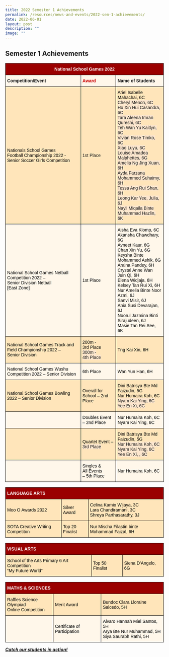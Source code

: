 ```yaml
---
title: 2022 Semester 1 Achievements
permalink: /resources/news-and-events/2022-sem-1-achievements/
date: 2022-06-01
layout: post
description: ""
image: ""
---
```

## Semester 1 Achievements

<style type="text/css">
.tg  {border-collapse:collapse;border-spacing:0;margin:0px auto;}
.tg td{border-color:black;border-style:solid;border-width:1px;font-family:Arial, sans-serif;font-size:14px;
  overflow:hidden;padding:10px 5px;word-break:normal;}
.tg th{border-color:black;border-style:solid;border-width:1px;font-family:Arial, sans-serif;font-size:14px;
  font-weight:normal;overflow:hidden;padding:10px 5px;word-break:normal;}
.tg .tg-foez{background-color:#FFE5BA;text-align:left;vertical-align:middle}
.tg .tg-ldyv{background-color:#9a0000;color:#ffffff;font-weight:bold;text-align:center;vertical-align:middle}
.tg .tg-bgdy{background-color:#FFF7EA;font-weight:bold;text-align:left;vertical-align:middle}
.tg .tg-r4ij{background-color:#FFF7EA;color:#C00;font-weight:bold;text-align:left;vertical-align:middle}
.tg .tg-0t47{background-color:#FFF7EA;text-align:left;vertical-align:middle}
</style>
<table class="tg">
<tbody>
  <tr>
    <td class="tg-ldyv" colspan="3">National School Games 2022</td>
  </tr>
  <tr>
    <td class="tg-bgdy">Competition/Event</td>
    <td class="tg-r4ij"> Award</td>
    <td class="tg-bgdy">Name of Students</td>
  </tr>
  <tr>
    <td class="tg-foez"><span style="color:#000;background-color:#FFE5BA">Nationals School Games</span><br><span style="color:#000;background-color:#FFE5BA">Football Championship 2022 -</span><br><span style="color:#000;background-color:#FFE5BA">Senior Soccer Girls Competition</span></td>
    <td class="tg-foez">1st Place</td>
    <td class="tg-foez"><span style="color:#000;background-color:#FFE5BA"> Ariel Isabelle Mahachai, 6C</span><br><span style="background-color:#FCE5CD">Cheryl Menon, 6C</span><br><span style="background-color:#FCE5CD">Ho Xin Hui Casandra, 6C</span><br><span style="background-color:#FCE5CD">Tara Aleena Imran Qureshi, 6C</span><br><span style="background-color:#FCE5CD">Teh Wan Yu Kaitlyn, 6C</span><br><span style="background-color:#FCE5CD">Vivian Rose Timko, 6C</span><br><span style="background-color:#FCE5CD">Xiao Luyu, 6C</span><br><span style="background-color:#FCE5CD">Louise Amadea Malphettes, 6G</span><br><span style="background-color:#FCE5CD">Amelia Ng Jing Xuan, 6H</span><br><span style="background-color:#FCE5CD">Ayda Farzana Mohammed Suhaimy, 6H</span><br><span style="background-color:#FCE5CD">Tessa Ang Rui Shan, 6H</span><br><span style="background-color:#FCE5CD">Leong Kar Yee, Julia, 6J</span><br><span style="background-color:#FCE5CD">Nayli Miqaila Binte Muhammad Hazlin, 6K</span></td>
  </tr>
  <tr>
    <td class="tg-0t47"><span style="color:#000;background-color:#FFF7EA"> National School Games Netball Competition 2022 –</span><br><span style="color:#000;background-color:#FFF7EA">Senior Division Netball</span><br><span style="color:#000;background-color:#FFF7EA">[East Zone]</span></td>
    <td class="tg-0t47"><span style="color:#000;background-color:#FFF7EA">  1st Place</span></td>
    <td class="tg-0t47"><span style="color:#000;background-color:#FFF7EA">Aisha Eva Klomp, 6C</span><br><span style="color:#000;background-color:#FFF7EA">Akansha Chawdhary, 6G</span><br><span style="color:#000;background-color:#FFF7EA">Avneet Kaur, 6G</span><br><span style="color:#000;background-color:#FFF7EA"> Chan Xin Yu, 6G</span><br><span style="color:#000;background-color:#FFF7EA">Keysha Binte Mohammed Ashik, 6G</span><br><span style="color:#000;background-color:#FFF7EA">Araina Pandey, 6H</span><br><span style="color:#000;background-color:#FFF7EA">Crystal Anne Wan Juin Qi, 6H</span><br><span style="color:#000;background-color:#FFF7EA">Elena Widjaja, 6H</span><br><span style="color:#000;background-color:#FFF7EA">Kelsey Tan Rui Xi, 6H</span><br><span style="color:#000;background-color:#FFF7EA">Nur Amelia Binte Noor Azmi, 6J</span><br><span style="color:#000;background-color:#FFF7EA">Sanvi Misir, 6J</span><br><span style="color:#000;background-color:#FFF7EA">Ania Susi Devarajan, 6J</span><br><span style="color:#000;background-color:#FFF7EA">Noorul Jazmina Binti Sirajudeen, 6J</span><br><span style="color:#000;background-color:#FFF7EA">Masie Tan Rei See, 6K</span></td>
  </tr>
  <tr>
    <td class="tg-foez"><span style="color:#000;background-color:#FFE5BA">National School Games Track and Field Championship 2022 –</span><br><span style="color:#000;background-color:#FFE5BA">Senior Division</span></td>
    <td class="tg-foez"><span style="color:#000;background-color:#FFE5BA">200m -</span><br><span style="color:#000;background-color:#FFE5BA">3rd Place</span><br><span style="background-color:#FCE5CD">300m -</span><br><span style="background-color:#FCE5CD">4th Place</span></td>
    <td class="tg-foez"><span style="color:#000;background-color:#FFE5BA"> Tng Kai Xin, 6H</span></td>
  </tr>
  <tr>
    <td class="tg-0t47"><span style="color:#000;background-color:#FFF7EA"> National School Games Wushu Competition 2022 – Senior Division</span></td>
    <td class="tg-0t47"><span style="color:#000;background-color:#FFF7EA">  6th Place</span></td>
    <td class="tg-0t47"><span style="color:#000;background-color:#FFF7EA"> Wan Yun Han, 6H</span></td>
  </tr>
  <tr>
    <td class="tg-foez"><span style="color:#000;background-color:#FFE5BA">National School Games Bowling 2022 – Senior Division</span></td>
    <td class="tg-foez"><span style="color:#000;background-color:#FFE5BA"> Overall for School – 2nd Place</span></td>
    <td class="tg-foez"><span style="color:#000;background-color:#FFE5BA"> Dini Batrisya Bte Md Faizudin, 5G</span><br><span style="color:#000;background-color:#FFE5BA">Nur Humaira Koh, 6C</span><br><span style="background-color:#FCE5CD">Nyam Kai Ying, 6C</span><br><span style="background-color:#FCE5CD">Yee En Xi, 6C</span><br></td>
  </tr>
  <tr>
    <td class="tg-0t47"><span style="color:#000;background-color:#FFF7EA"> </span></td>
    <td class="tg-0t47"><span style="color:#000;background-color:#FFF7EA"> Doubles Event – 2nd Place</span></td>
    <td class="tg-0t47"><span style="color:#000;background-color:#FFF7EA"> Nur Humaira Koh, 6C</span><br><span style="color:#000;background-color:#FFF7EA"> Nyam Kai Ying, 6C</span></td>
  </tr>
  <tr>
    <td class="tg-foez"><span style="color:#000;background-color:#FFE5BA"> </span></td>
    <td class="tg-foez"><span style="color:#000;background-color:#FFE5BA"> Quartet Event – </span><span style="background-color:#FCE5CD">3rd Place</span></td>
    <td class="tg-foez"><span style="color:#000;background-color:#FFE5BA"> Dini Batrisya Bte Md Faizudin, 5G</span><br><span style="background-color:#FCE5CD">Nur Humaira Koh, 6C</span><br><span style="background-color:#FCE5CD">Nyam Kai Ying, 6C</span><br><span style="background-color:#FCE5CD">Yee En Xi, , 6C</span></td>
  </tr>
  <tr>
    <td class="tg-0t47"><span style="color:#000;background-color:#FFF7EA"> </span></td>
    <td class="tg-0t47"><span style="color:#000;background-color:#FFF7EA"> Singles &amp;</span><br><span style="color:#000;background-color:#FFF7EA">All Events</span><br><span style="color:#000;background-color:#FFF7EA">– 5th Place</span></td>
    <td class="tg-0t47"><span style="color:#000;background-color:#FFF7EA"> Nur Humaira Koh, 6C</span></td>
  </tr>
</tbody>
</table>

<br>

<style type="text/css">
.tg  {border-collapse:collapse;border-spacing:0;margin:0px auto;}
.tg td{border-color:black;border-style:solid;border-width:1px;font-family:Arial, sans-serif;font-size:14px;
  overflow:hidden;padding:10px 5px;word-break:normal;}
.tg th{border-color:black;border-style:solid;border-width:1px;font-family:Arial, sans-serif;font-size:14px;
  font-weight:normal;overflow:hidden;padding:10px 5px;word-break:normal;}
.tg .tg-foez{background-color:#FFE5BA;text-align:left;vertical-align:middle}
.tg .tg-kff0{background-color:#9a0000;text-align:left;vertical-align:top}
</style>
<table class="tg">
<tbody>
  <tr>
    <td class="tg-kff0" colspan="3"><span style="font-weight:bold;color:#FFF">LANGUAGE ARTS</span></td>
  </tr>
  <tr>
    <td class="tg-foez"><span style="color:#000;background-color:#FFE5BA">Moo O Awards 2022</span></td>
    <td class="tg-foez"><span style="color:#000;background-color:#FFE5BA">Silver Award</span></td>
    <td class="tg-foez"><span style="color:#000;background-color:#FFE5BA">Celina Kamio Wijaya, 3C</span><br><span style="color:#000;background-color:#FFE5BA">Lara Chandiramani, 3C </span><br><span style="color:#000;background-color:#FFE5BA">Shreya Parthasarathy, 3J</span></td>
  </tr>
  <tr>
    <td class="tg-foez"><span style="color:#000;background-color:#FFE5BA"> SOTA Creative Writing Competiton</span></td>
    <td class="tg-foez"><span style="color:#000;background-color:#FFE5BA"> Top 20 Finalist</span></td>
    <td class="tg-foez"><span style="color:#000;background-color:#FFE5BA"> Nur Mischa Filastin binte Mohammad Faizal, 6H</span></td>
  </tr>
</tbody>
</table>

<br>

<style type="text/css">
.tg  {border-collapse:collapse;border-spacing:0;margin:0px auto;}
.tg td{border-color:black;border-style:solid;border-width:1px;font-family:Arial, sans-serif;font-size:14px;
  overflow:hidden;padding:10px 5px;word-break:normal;}
.tg th{border-color:black;border-style:solid;border-width:1px;font-family:Arial, sans-serif;font-size:14px;
  font-weight:normal;overflow:hidden;padding:10px 5px;word-break:normal;}
.tg .tg-foez{background-color:#FFE5BA;text-align:left;vertical-align:middle}
.tg .tg-kff0{background-color:#9a0000;text-align:left;vertical-align:top}
</style>
<table class="tg">
<tbody>
  <tr>
    <td class="tg-kff0" colspan="3"><span style="font-weight:bold;color:#FFF">VISUAL ARTS</span></td>
  </tr>
  <tr>
    <td class="tg-foez"><span style="color:#000;background-color:#FFE5BA">School of the Arts Primary 6 Art Competition</span><br><span style="color:#000;background-color:#FFE5BA">“My Future World”</span></td>
    <td class="tg-foez"><span style="color:#000;background-color:#FFE5BA">Top 50 Finalist</span></td>
    <td class="tg-foez"><span style="color:#000;background-color:#FFE5BA">Siena D’Angelo, 6G</span></td>
  </tr>
</tbody>
</table>

<br>

<style type="text/css">
.tg  {border-collapse:collapse;border-spacing:0;margin:0px auto;}
.tg td{border-color:black;border-style:solid;border-width:1px;font-family:Arial, sans-serif;font-size:14px;
  overflow:hidden;padding:10px 5px;word-break:normal;}
.tg th{border-color:black;border-style:solid;border-width:1px;font-family:Arial, sans-serif;font-size:14px;
  font-weight:normal;overflow:hidden;padding:10px 5px;word-break:normal;}
.tg .tg-foez{background-color:#FFE5BA;text-align:left;vertical-align:middle}
.tg .tg-kff0{background-color:#9a0000;text-align:left;vertical-align:top}
.tg .tg-0t47{background-color:#FFF7EA;text-align:left;vertical-align:middle}
</style>
<table class="tg">
<tbody>
  <tr>
    <td class="tg-kff0" colspan="3"><span style="font-weight:bold;color:#FFF">MATHS &amp; SCIENCES</span></td>
  </tr>
  <tr>
    <td class="tg-foez"><span style="color:#000;background-color:#FFE5BA">Raffles Science Olympiad</span><br><span style="color:#000;background-color:#FFE5BA">Online Competition</span></td>
    <td class="tg-foez"><span style="color:#000;background-color:#FFE5BA">Merit Award</span></td>
    <td class="tg-foez"><span style="color:#000;background-color:#FFE5BA">Bundoc Clara Lloraine Salcedo, 5H</span></td>
  </tr>
  <tr>
    <td class="tg-0t47"><span style="color:#000;background-color:#FFF7EA"> </span></td>
    <td class="tg-0t47"><span style="color:#000;background-color:#FFF7EA">  Certificate of Participation</span></td>
    <td class="tg-0t47"><span style="color:#000;background-color:#FFF7EA">Alvaro Hannah Miel Santos, 5H</span><br><span style="color:#000;background-color:#FFF7EA">Arya Bte Nur Muhammad, 5H</span><br><span style="color:#000;background-color:#FFF7EA">Siya Saurabh Rathi, 5H</span></td>
  </tr>
</tbody>
</table>

<strong><u><em>Catch our students in action!</em></u></strong>